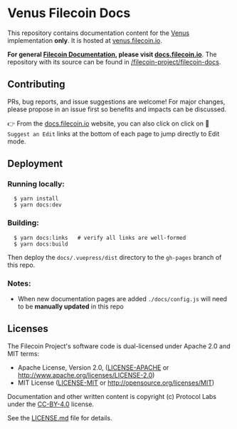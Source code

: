 # Venus Filecoin Docs

This repository contains documentation content for the [Venus](https://github.com/filecoin-project/venus) implementation **only**. It is hosted at [venus.filecoin.io](https://venus.filecoin.io).

**For general [Filecoin Documentation](https://docs.filecoin.io), please visit [docs.filecoin.io](https://docs.filecoin.io)**. The repository with its source can be found in [/filecoin-project/filecoin-docs](https://github.com/filecoin-project/filecoin-docs).


## Contributing

PRs, bug reports, and issue suggestions are welcome! For major changes, please propose in an issue first so benefits and impacts can be discussed.

👉 From the [docs.filecoin.io](https://docs.filecoin.io) website, you can also click on click on :pencil: `Suggest an Edit` links at the bottom of each page to jump directly to Edit mode.

## Deployment

### Running locally:

```
  $ yarn install
  $ yarn docs:dev 
```

### Building:

```
  $ yarn docs:links   # verify all links are well-formed
  $ yarn docs:build
```

Then deploy the `docs/.vuepress/dist` directory to the `gh-pages` branch of this repo.

### Notes:

- When new documentation pages are added `./docs/config.js` will need to be **manually updated** in this repo

## Licenses

The Filecoin Project's software code is dual-licensed under Apache 2.0 and MIT terms:

- Apache License, Version 2.0, ([LICENSE-APACHE](LICENSE-APACHE) or http://www.apache.org/licenses/LICENSE-2.0)
- MIT License ([LICENSE-MIT](LICENSE-MIT) or http://opensource.org/licenses/MIT)

Documentation and other written content is copyright (c) Protocol Labs under the [CC-BY-4.0](https://creativecommons.org/licenses/by/4.0/) license.

See the [LICENSE.md](LICENSE.md) file for details.


